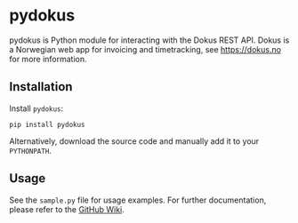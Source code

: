 # pydokus

pydokus is Python module for interacting with the Dokus REST API. Dokus is a 
Norwegian web app for invoicing and timetracking, see https://dokus.no for 
more information.

## Installation

Install `pydokus`:

	pip install pydokus

Alternatively, download the source code and manually add it to your `PYTHONPATH`.

## Usage

See the `sample.py` file for usage examples. For further documentation, please
refer to the [GitHub Wiki](https://github.com/funkbit/dokus-api/wiki).
